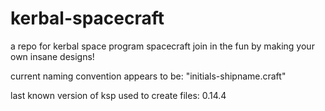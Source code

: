 kerbal-spacecraft
=================

a repo for kerbal space program spacecraft
join in the fun by making your own insane designs!

current naming convention appears to be: "initials-shipname.craft"

last known version of ksp used to create files: 0.14.4
